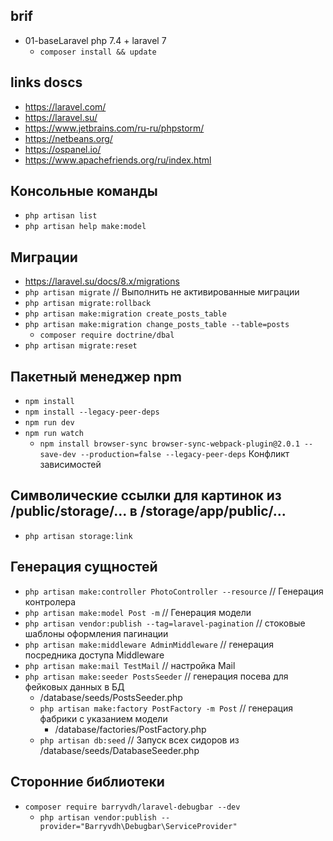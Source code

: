 ## brif
* 01-baseLaravel php 7.4 + laravel 7
  * `composer install && update`

## links doscs
* https://laravel.com/
* https://laravel.su/
* https://www.jetbrains.com/ru-ru/phpstorm/
* https://netbeans.org/
* https://ospanel.io/
* https://www.apachefriends.org/ru/index.html

## Консольные команды
* `php artisan list`
* `php artisan help make:model`

## Миграции
* https://laravel.su/docs/8.x/migrations
* `php artisan migrate`  // Выполнить не активированные миграции
* `php artisan migrate:rollback`
* `php artisan make:migration create_posts_table`
* `php artisan make:migration change_posts_table --table=posts`
    * `composer require doctrine/dbal`
* `php artisan migrate:reset`

## Пакетный менеджер npm
* `npm install`
* `npm install --legacy-peer-deps`
* `npm run dev`
* `npm run watch`
  * `npm install browser-sync browser-sync-webpack-plugin@2.0.1 --save-dev --production=false --legacy-peer-deps` Конфликт зависимостей

## Символические ссылки для картинок из /public/storage/... в  /storage/app/public/...
* `php artisan storage:link`

## Генерация сущностей
* `php artisan make:controller PhotoController --resource` // Генерация контролера
* `php artisan make:model Post -m` // Генерация модели
* `php artisan vendor:publish --tag=laravel-pagination` // стоковые шаблоны оформления пагинации
* `php artisan make:middleware AdminMiddleware` // генерация посредника доступа Middleware
* `php artisan make:mail TestMail` // настройка Mail
* `php artisan make:seeder PostsSeeder` // генерация посева для фейковых данных в БД
  * /database/seeds/PostsSeeder.php
  * `php artisan make:factory PostFactory -m Post` // генерация фабрики с указанием модели
    * /database/factories/PostFactory.php
  * `php artisan db:seed` // Запуск всех сидоров из /database/seeds/DatabaseSeeder.php

## Сторонние библиотеки
* `composer require barryvdh/laravel-debugbar --dev`
  * `php artisan vendor:publish --provider="Barryvdh\Debugbar\ServiceProvider"`


